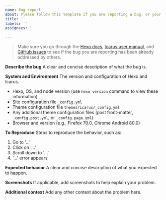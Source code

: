 ```yaml
---
name: Bug report
about: Please follow this template if you are reporting a bug, or your issue may be closed without further notice. And redirect your Icarus customization questions to Gitter (https://gitter.im/hexo-theme-icarus/community).
title: ''
labels: ''
assignees: ''

---
```


> Make sure you go through the [Hexo docs](https://hexo.io), [Icarus user manual](https://ppoffice.github.io/hexo-theme-icarus/tags/Icarus-User-Guide/), and [GitHub issues](https://github.com/ppoffice/hexo-theme-icarus/issues) to see if the bug you are reporting has been already addressed by others.

**Describe the bug**
A clear and concise description of what the bug is.

**System and Environment**
The version and configuration of Hexo and Icarus.

- Hexo, OS, and node version (use `hexo version` command to view these information)
- Site configuration file `_config.yml`
- Theme configuration file `themes/icarus/_config.yml`
- Any additional theme configuration files (post front-matter, `_config.post.yml`, or `_config.page.yml`)
- Browser and version (e.g., Firefox 70.0, Chrome Android 80.0)

**To Reproduce**
Steps to reproduce the behavior, such as:

1. Go to '...'
2. Click on '...'
3. Scroll down to '...'
4. '...' error appears

**Expected behavior**
A clear and concise description of what you expected to happen.

**Screenshots**
If applicable, add screenshots to help explain your problem.

**Additional context**
Add any other context about the problem here.
